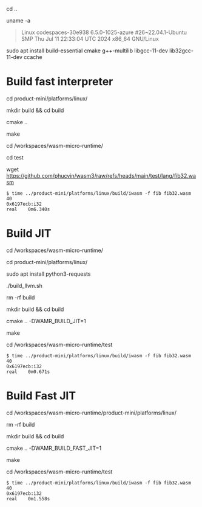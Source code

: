 cd ..

uname -a

> Linux codespaces-30e938 6.5.0-1025-azure #26~22.04.1-Ubuntu SMP Thu Jul 11 22:33:04 UTC 2024 x86_64 GNU/Linux

sudo apt install build-essential cmake g++-multilib libgcc-11-dev lib32gcc-11-dev ccache

# Build fast interpreter

cd product-mini/platforms/linux/

mkdir build && cd build

cmake ..

make

cd /workspaces/wasm-micro-runtime/

cd test

wget https://github.com/phucvin/wasm3/raw/refs/heads/main/test/lang/fib32.wasm

```
$ time ../product-mini/platforms/linux/build/iwasm -f fib fib32.wasm 40
0x6197ecb:i32
real    0m6.340s
```

# Build JIT

cd /workspaces/wasm-micro-runtime/

cd product-mini/platforms/linux/

sudo apt install python3-requests

./build_llvm.sh

rm -rf build

mkdir build && cd build

cmake .. -DWAMR_BUILD_JIT=1

make

cd /workspaces/wasm-micro-runtime/test

```
$ time ../product-mini/platforms/linux/build/iwasm -f fib fib32.wasm 40
0x6197ecb:i32
real    0m0.671s
```


# Build Fast JIT

cd /workspaces/wasm-micro-runtime/product-mini/platforms/linux/

rm -rf build

mkdir build && cd build

cmake .. -DWAMR_BUILD_FAST_JIT=1

make

cd /workspaces/wasm-micro-runtime/test

```
$ time ../product-mini/platforms/linux/build/iwasm -f fib fib32.wasm 40
0x6197ecb:i32
real    0m1.558s
```

